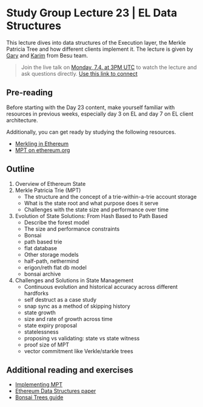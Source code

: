 # Study Group Lecture 23 | EL Data Structures

This lecture dives into data structures of the Execution layer, the Merkle Patricia Tree and how different clients implement it. The lecture is given by [Gary](https://github.com/garyschulte) and [Karim](https://github.com/matkt) from Besu team.

> Join the live talk on [Monday, 7.4. at 3PM UTC](https://www.timeanddate.com/worldclock/converter.html?iso=20250407T150000&p1=1440&p2=37&p3=136&p4=237&p5=923&p6=204&p7=671&p8=16&p9=41&p10=107&p11=28) to watch the lecture and ask questions directly. [Use this link to connect](https://meet.ethereum.org/eps-office-hours) 

## Pre-reading

Before starting with the Day 23 content, make yourself familiar with resources in previous weeks, especially day 3 on EL and day 7 on EL client architecture. 

Additionally, you can get ready by studying the following resources.

- [Merkling in Ethereum](https://blog.ethereum.org/2015/11/15/merkling-in-ethereum)
- [MPT on ethereum.org ](https://ethereum.org/en/developers/docs/data-structures-and-encoding/patricia-merkle-trie/)

## Outline

1. Overview of Ethereum State
2. Merkle Patricia Trie (MPT)
   - The structure and the concept of a trie-within-a-trie account storage
   - What is the state root and what purpose does it serve
   - Challenges with the state size and performance over time
3. Evolution of State Solutions: From Hash Based to Path Based
   - Describe the forest model
   - The size and performance constraints
   - Bonsai
   - path based trie
   - flat database
   - Other storage models
   - half-path, nethermind
   - erigon/reth flat db model
   - bonsai archive
4. Challenges and Solutions in State Management
   - Continuous evolution and historical accuracy across different hardforks
   - self destruct as a case study
   - snap sync as a method of skipping history
   - state growth
   - size and rate of growth across time
   - state expiry proposal
   - statelessness
   - proposing vs validating: state vs state witness
   - proof size of MPT
   - vector commitment like Verkle/starkle trees

## Additional reading and exercises
- [Implementing MPT](https://medium.com/coinmonks/implementing-merkle-tree-and-patricia-trie-b8badd6d9591)
- [Ethereum Data Structures paper](https://www.researchgate.net/publication/353863430_Ethereum_Data_Structures)
- [Bonsai Trees guide](https://consensys.io/blog/bonsai-tries-guide)
